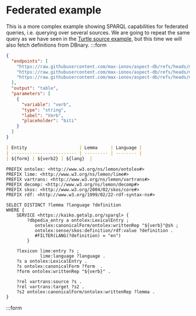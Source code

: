 # Federated example

This is a more complex example showing SPARQL capabilities for federated queries,
i.e. querying over several sources. We are going to repeat the same query as we have seen in 
the [Turtle source example](./ttl-example.md), but this time we will also fetch definitions from DBnary.
:::form
```json params
{
  "endpoints": [
    "https://raw.githubusercontent.com/max-ionov/aspect-db/refs/heads/main/rdf/aspect_bs.ttl",
    "https://raw.githubusercontent.com/max-ionov/aspect-db/refs/heads/main/rdf/aspect_hr.ttl",
    "https://raw.githubusercontent.com/max-ionov/aspect-db/refs/heads/main/rdf/aspect_sr.ttl"
  ],
  "output": "table",
  "parameters": [
    {
      "variable": "verb",
      "type": "string",
      "label": "Verb",
      "placeholder": "biti"
    }
  ]
}
```

```markdown result
| Entity                    | Lemma     | Language |
| ------------------------- | --------- | -------- |
| ${form} | ${verb2} | ${lang}  |
```

```sparql
PREFIX ontolex: <http://www.w3.org/ns/lemon/ontolex#>
PREFIX lime: <http://www.w3.org/ns/lemon/lime#>
PREFIX vartrans: <http://www.w3.org/ns/lemon/vartrans#>
PREFIX decomp: <http://www.w3.org/ns/lemon/decomp#>
PREFIX skos: <http://www.w3.org/2004/02/skos/core#>
PREFIX rdf: <http://www.w3.org/1999/02/22-rdf-syntax-ns#>

SELECT DISTINCT ?lemma ?language ?definition
WHERE {
    SERVICE <https://kaiko.getalp.org/sparql> {
        ?dbpedia_entry a ontolex:LexicalEntry ;
           ontolex:canonicalForm/ontolex:writtenRep "${verb}"@sh ;
           ontolex:sense/skos:definition/rdf:value ?definition .
           #FILTER(LANG(?definition) = "en")
        }
       
    ?lexicon lime:entry ?s ;
             lime:language ?language .
    ?s a ontolex:LexicalEntry .
    ?s ontolex:canonicalForm ?form  .
    ?form ontolex:writtenRep "${verb}" .
    
    ?rel vartrans:source ?s .
    ?rel vartrans:target ?s2 .
    ?s2 ontolex:canonicalForm/ontolex:writtenRep ?lemma .
}
```
:::form